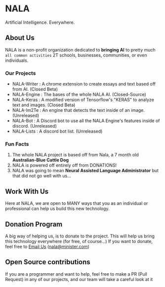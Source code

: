 <!--

**Here are some ideas to get you started:**

🙋‍♀️ A short introduction - what is your organization all about?
🌈 Contribution guidelines - how can the community get involved?
👩‍💻 Useful resources - where can the community find your docs? Is there anything else the community should know?
🍿 Fun facts - what does your team eat for breakfast?
🧙 Remember, you can do mighty things with the power of [Markdown](https://docs.github.com/github/writing-on-github/getting-started-with-writing-and-formatting-on-github/basic-writing-and-formatting-syntax)
-->
# NALA
Artificial Intelligence. Everywhere.

## About Us
NALA is a non-profit organization dedicated to **bringing AI** to pretty much `all common activities` 2T schools, businesses, communities, or even individuals.

### Our Projects
- NALA-Writer : A chrome extension to create essays and text based off from AI. (Closed Beta)
- NALA-Engine : The bases of the whole NALA AI. (Closed-Source)
- NALA-Keras : A modified version of Tensorflow's "KERAS" to analyze text and images. (Closed Beta)
- NALA-Im2Te : An engine that detects the text inside of an image. (Unreleased)
- NALA-Bot : A Discord bot to use all the NALA Engine's features inside of discord. (Unreleased)
- NALA-Lists : A discord bot list. (Unreleased)

### Fun Facts
1. The whole NALA project is based off from Nala, a 7 month old **Australian-Blue Cattle Dog**
2. NALA is powered off entirely off from DONATIONS!
3. NALA was going to mean **Neural Assisted Language Administrator** but that did not go well with us...

## Work With Us
Here at NALA, we are open to MANY ways that you as an individual or professional can help us build this new technology.

## Donation Program
A big way of helping us, is to donate to the project. This will help us bring this technology everywhere (for free, of course...)
If you want to donate, feel free to [Email Us](mailto:nala@minister.com) (nala@minister.com)

## Open Source contributions
If you are a programmer and want to help, feel free to make a PR (Pull Request) in any of our projects, and our team will take a careful look at it

